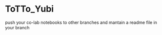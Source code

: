 ﻿# ToTTo_Yubi
push your co-lab notebooks to other branches and mantain a readme file in your branch
